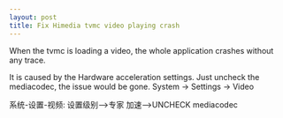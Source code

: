 ```yaml
---
layout: post
title: Fix Himedia tvmc video playing crash
---
```


When the tvmc is loading a video, the whole application crashes without any trace. 

It is caused by the Hardware acceleration settings. Just uncheck the mediacodec, the issue would be gone.
System -> Settings -> Video

系统-设置-视频:
设置级别-->专家
加速-->UNCHECK mediacodec
